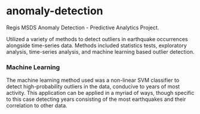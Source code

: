 # anomaly-detection
Regis MSDS Anomaly Detection - Predictive Analytics Project.

Utilized a variety of methods to detect outliers in earthquake occurrences alongside time-series data. Methods included statistics tests, exploratory analysis, time-series analysis, and machine learning based outlier detection. 

### Machine Learning 
The machine learning method used was a non-linear SVM classifier to detect high-probability outliers in the data, conducive to years of most activity. This application can be applied in a myriad of ways, though specific to this case detecting years consisting of the most earthquakes and their correlation to other data. 


